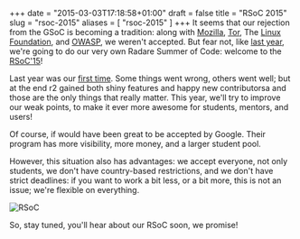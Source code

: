 +++
date = "2015-03-03T17:18:58+01:00"
draft = false
title = "RSoC 2015"
slug = "rsoc-2015"
aliases = [
	"rsoc-2015"
]
+++
It seems that our rejection from the GSoC is becoming a tradition: along with [Mozilla]( https://www.mozilla.org ), [Tor]( https://www.torproject.org ), The [Linux Foundation]( http://www.linuxfoundation.org ), and [OWASP]( https://www.owasp.org ), we weren't accepted. But fear not, like [last year]( http://radare.today/the-rsoc-is-over ), we're going to do our very own Radare Summer of Code: welcome to the [RSoC'15]( http://radare.org/gsoc )!

Last year was our [first time]( http://radare.today/end-of-rsoc-participants-application/ ). Some things went wrong, others went well; but at the end r2 gained both shiny features and happy new contributorsa and those are the only things that really matter. This year, we'll try to improve our weak points, to make it ever more awesome for students, mentors, and users!

Of course, if would have been great to be accepted by Google. Their program has more visibility, more money, and a larger student pool.

However, this situation also has advantages: we accept everyone, not only students, we don't have country-based restrictions, and we don't have strict deadlines: if you want to work a bit less, or a bit more, this is not an issue; we're flexible on everything.

![RSoC](/images/2015/Mar/rsoc.jpg)

So, stay tuned, you'll hear about our RSoC soon, we promise!
